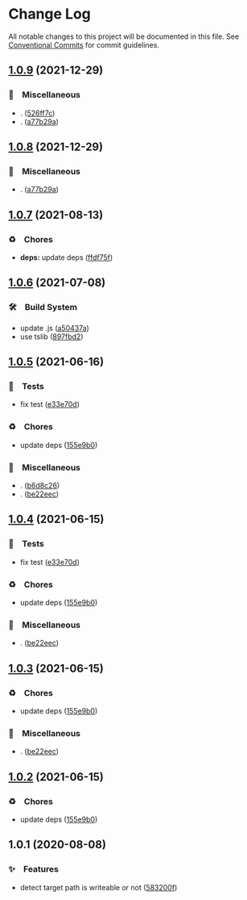 # Change Log

All notable changes to this project will be documented in this file.
See [Conventional Commits](https://conventionalcommits.org) for commit guidelines.

## [1.0.9](https://github.com/bluelovers/ws-iconv/compare/@lazy-node/is-writeable-path@1.0.7...@lazy-node/is-writeable-path@1.0.9) (2021-12-29)


### 🔖　Miscellaneous

* . ([526ff7c](https://github.com/bluelovers/ws-iconv/commit/526ff7c919a83f407386c2e872170813bfc575d0))
* . ([a77b29a](https://github.com/bluelovers/ws-iconv/commit/a77b29ae69eb4e0c87d5120618c699273637510a))





## [1.0.8](https://github.com/bluelovers/ws-iconv/compare/@lazy-node/is-writeable-path@1.0.7...@lazy-node/is-writeable-path@1.0.8) (2021-12-29)


### 🔖　Miscellaneous

* . ([a77b29a](https://github.com/bluelovers/ws-iconv/commit/a77b29ae69eb4e0c87d5120618c699273637510a))





## [1.0.7](https://github.com/bluelovers/ws-iconv/compare/@lazy-node/is-writeable-path@1.0.6...@lazy-node/is-writeable-path@1.0.7) (2021-08-13)


### ♻️　Chores

* **deps:** update deps ([ffdf75f](https://github.com/bluelovers/ws-iconv/commit/ffdf75f27917b2698690436b66df040f2cc5cebc))





## [1.0.6](https://github.com/bluelovers/ws-iconv/compare/@lazy-node/is-writeable-path@1.0.5...@lazy-node/is-writeable-path@1.0.6) (2021-07-08)


### 🛠　Build System

* update .js ([a50437a](https://github.com/bluelovers/ws-iconv/commit/a50437a84acedeabe884b56978507ee04ea90d58))
* use tslib ([897fbd2](https://github.com/bluelovers/ws-iconv/commit/897fbd2808c31f284dd368759f715c450b033e5e))





## [1.0.5](https://github.com/bluelovers/ws-iconv/compare/@lazy-node/is-writeable-path@1.0.1...@lazy-node/is-writeable-path@1.0.5) (2021-06-16)


### 🚨　Tests

* fix test ([e33e70d](https://github.com/bluelovers/ws-iconv/commit/e33e70ddfe12175c4dfc5eb6375a2015b147eded))


### ♻️　Chores

* update deps ([155e9b0](https://github.com/bluelovers/ws-iconv/commit/155e9b0a1aaf956c9d660dee61c59ef998b77131))


### 🔖　Miscellaneous

* . ([b6d8c26](https://github.com/bluelovers/ws-iconv/commit/b6d8c260f2ae71e650af52391117e1ba018955ff))
* . ([be22eec](https://github.com/bluelovers/ws-iconv/commit/be22eec8fe89b92477c48fe46b3e533408338ed3))





## [1.0.4](https://github.com/bluelovers/ws-iconv/compare/@lazy-node/is-writeable-path@1.0.1...@lazy-node/is-writeable-path@1.0.4) (2021-06-15)


### 🚨　Tests

* fix test ([e33e70d](https://github.com/bluelovers/ws-iconv/commit/e33e70ddfe12175c4dfc5eb6375a2015b147eded))


### ♻️　Chores

* update deps ([155e9b0](https://github.com/bluelovers/ws-iconv/commit/155e9b0a1aaf956c9d660dee61c59ef998b77131))


### 🔖　Miscellaneous

* . ([be22eec](https://github.com/bluelovers/ws-iconv/commit/be22eec8fe89b92477c48fe46b3e533408338ed3))





## [1.0.3](https://github.com/bluelovers/ws-iconv/compare/@lazy-node/is-writeable-path@1.0.1...@lazy-node/is-writeable-path@1.0.3) (2021-06-15)


### ♻️　Chores

* update deps ([155e9b0](https://github.com/bluelovers/ws-iconv/commit/155e9b0a1aaf956c9d660dee61c59ef998b77131))


### 🔖　Miscellaneous

* . ([be22eec](https://github.com/bluelovers/ws-iconv/commit/be22eec8fe89b92477c48fe46b3e533408338ed3))





## [1.0.2](https://github.com/bluelovers/ws-iconv/compare/@lazy-node/is-writeable-path@1.0.1...@lazy-node/is-writeable-path@1.0.2) (2021-06-15)


### ♻️　Chores

* update deps ([155e9b0](https://github.com/bluelovers/ws-iconv/commit/155e9b0a1aaf956c9d660dee61c59ef998b77131))





## 1.0.1 (2020-08-08)


### ✨　Features

* detect target path is writeable or not ([583200f](https://github.com/bluelovers/ws-iconv/commit/583200f1d14c8a0e61ab62c08b98ab200d9a7e0e))
